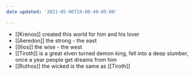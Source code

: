 ```yaml
---
date updated: '2021-05-06T19:08:40-05:00'

---
```


- [[Krenos]] created this world for him and his lover
- [[Aeredon]] the strong - the east
- [[Ilios]] the wise - the west
- [[Tiroth]] is a great elven turned demon king, fell into a deep slumber, once a year people get dreams from him
- [[Ruthos]] the wicked is the same as [[Tiroth]]
